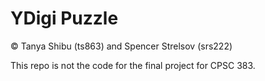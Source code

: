 # YDigi Puzzle
© Tanya Shibu (ts863) and Spencer Strelsov (srs222)

This repo is not the code for the final project for CPSC 383.